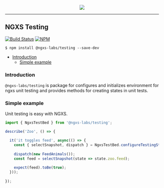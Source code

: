 <p align="center">
  <img src="https://raw.githubusercontent.com/ngxs-labs/emitter/master/docs/assets/logo.png">
</p>

---

## NGXS Testing

[![Build Status](https://travis-ci.org/ngxs-labs/testing.svg?branch=master)](https://travis-ci.org/ngxs-labs/testing)
[![NPM](https://badge.fury.io/js/%40ngxs-labs%testing.svg)](https://www.npmjs.com/package/@ngxs-labs/testing)

```
$ npm install @ngxs-labs/testing --save-dev
```

- [Introduction](#introduction)
    - [Simple example](#simple-example)

### Introduction

`@ngxs-labs/testing` is package for configures and initializes environment for ngxs unit testing and provides methods for creating states in unit tests.

### Simple example

Unit testing is easy with NGXS. 

```ts
import { NgxsTestBed } from '@ngxs-labs/testing';

describe('Zoo', () => {

  it('it toggles feed', async(() => {
    const { selectSnapshot, dispatch } = NgxsTestBed.configureTestingStates({ states: [ ZooState ] });
  
    dispatch(new FeedAnimals());
    const feed = selectSnapshot(state => state.zoo.feed);
    
    expect(feed).toBe(true);
  }));
  
});
```
